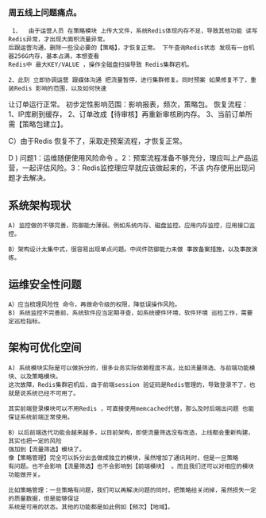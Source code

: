 
### 周五线上问题痛点。

	 1、  由于运营人员 在策略模块 上传大文件，系统Redis体现内存不足，导致其他功能 读写Redis异常，才出现大面积流量异常。
	后跟运营沟通，删除一些没必要的【策略】，才恢复正常。 下午查询Redis状态 发现有一台机器256G内存，基本占满，本想查看
	Redis中 最大KEY/VALUE ，操作全磁盘扫描导致 Redis集群宕机。
  
	2、此刻 立即协调运营 跟媒体沟通 把流量暂停，进行集群修复。同时预案 如果修复不了，重装Redis 影响的范围，以及如何快速
让订单运行正常。
初步定性影响范围：影响报表，频次，策略包。
恢复流程：
1、IP库刷到缓存，
2、订单改成【待审核】再重新审核刷内存。
3、当前订单所需【策略包建立】。


C）由于Redis 恢复不了，采取走预案流程，才恢复正常。

D ) 问题1：运维随便使用风险命令 。2：预案流程准备不够充分，理应叫上产品运营，一起评估风险。3：Redis监控理应早就应该做起来的，不该
内存使用出现问题才去解决。



## 系统架构现状

 	A) 监控做的不够完善，防御能力薄弱。例如系统内存、磁盘监控。应用内存监控，应用接口监控。
  
	B）架构设计太集中式，很容易出现单点问题。中间件防御能力未做 事故备案措施，以及事故演练。
	

## 运维安全性问题


	A）应当梳理风险性 命令，再做命令级的权限，降低误操作风险。 
	B) 系统监控不完善前，系统软件应当定期寻查，如系统硬件环境，软件环境 巡检工作，需要定巡检指标。

## 架构可优化空间


	A) 系统模块实际是可以做拆分的，很多业务实际依赖程度不高，比如流量筛选、与前端功能模块、以及策略模块。 
	这次故障，Redis集群宕机后，由于前端session 验证码是Redis管理的，导致登录不了，也就是说系统已经不可用了。
  
	其实前端登录模块可以不用Redis ，可直接使用memcached代替，那么及时后端出问题 也能保证系统前端正常使用。 
  
	B）以后前端迭代功能会越来越多，以目前架构，即使流量筛选没有改造，上线都会重新构建，其实也把一定的风险
	强加到【流量筛选】模块了。
	像【策略管理】完全可以拆分出去做成独立的模块，虽然增加了通讯耗时，但是一旦策略
	有问题。也不会影响【流量筛选】也不会影响到【前端模块】 。而且我们还可以对相应的模块功能做开关。
  
	比如策略管理：一旦策略有问题，我们可以再解决问题的同时，把策略给关闭掉，虽然损失一定的质量数据，但是能够保证
	系统是可用的状态。其他的功能都是如此例如【频次】【地域】。
	
  
